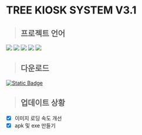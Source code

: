 # TREE KIOSK SYSTEM V3.1

> ## 프로젝트 언어

<img src="https://img.shields.io/badge/html5-E34F26?style=for-the-badge&logo=html5&logoColor=white">
<img src="https://img.shields.io/badge/javascript-F7DF1E?style=for-the-badge&logo=javascript&logoColor=white">
<img src="https://img.shields.io/badge/css-1572B6?style=for-the-badge&logo=css3&logoColor=white">
<img src="https://img.shields.io/badge/Neutralinojs-F89901?style=for-the-badge&logo=neutralinojs&logoColor=white">
<img src="https://img.shields.io/badge/Appwrite-FD366E?style=for-the-badge&logo=appwrite&logoColor=white">

> ## 다운로드

[![Static Badge](https://img.shields.io/badge/download-v3.1-blue?style=for-the-badge&logo=github)
](https://github.com/treeentertainment/KIOSK/releases/3.1)

> ## 업데이트 상황

 - [x] 이미지 로딩 속도 개선
 - [X] apk 및 exe 만들기
